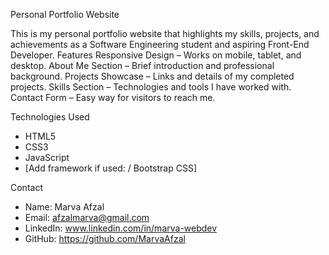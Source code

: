 Personal Portfolio Website

This is my personal portfolio website that highlights my skills, projects, and achievements as a Software Engineering student and aspiring Front-End Developer.
Features
Responsive Design – Works on mobile, tablet, and desktop.
About Me Section – Brief introduction and professional background.
Projects Showcase – Links and details of my completed projects.
Skills Section – Technologies and tools I have worked with.
Contact Form – Easy way for visitors to reach me.

 Technologies Used
- HTML5
- CSS3
- JavaScript
- [Add framework if used: / Bootstrap CSS]


 Contact
- Name: Marva Afzal  
- Email: afzalmarva@gmail.com
- LinkedIn: www.linkedin.com/in/marva-webdev 
- GitHub: https://github.com/MarvaAfzal
